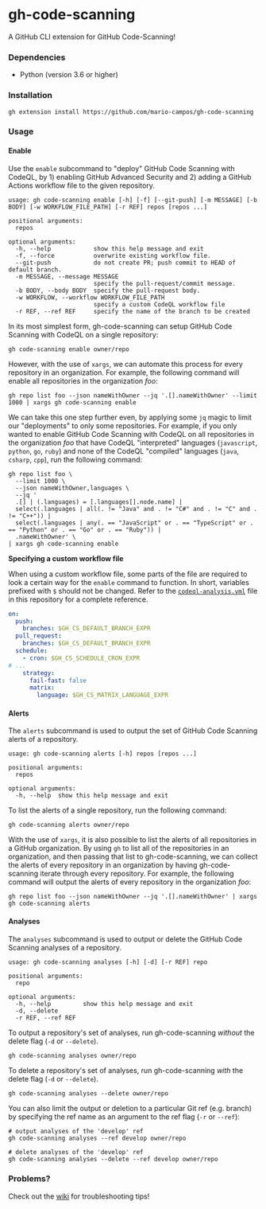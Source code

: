 # gh-code-scanning

A GitHub CLI extension for GitHub Code-Scanning!

### Dependencies

- Python (version 3.6 or higher)

### Installation

```shell
gh extension install https://github.com/mario-campos/gh-code-scanning
```

### Usage

#### Enable

Use the `enable` subcommand to "deploy" GitHub Code Scanning with CodeQL, by 1) enabling GitHub Advanced Security and 2) adding a GitHub Actions workflow file to the given repository.

```
usage: gh code-scanning enable [-h] [-f] [--git-push] [-m MESSAGE] [-b BODY] [-w WORKFLOW_FILE_PATH] [-r REF] repos [repos ...]

positional arguments:
  repos

optional arguments:
  -h, --help            show this help message and exit
  -f, --force           overwrite existing workflow file.
  --git-push            do not create PR; push commit to HEAD of default branch.
  -m MESSAGE, --message MESSAGE
                        specify the pull-request/commit message.
  -b BODY, --body BODY  specify the pull-request body.
  -w WORKFLOW, --workflow WORKFLOW_FILE_PATH
                        specify a custom CodeQL workflow file
  -r REF, --ref REF     specify the name of the branch to be created
```

In its most simplest form, gh-code-scanning can setup GitHub Code Scanning with CodeQL on a single repository:

```shell
gh code-scanning enable owner/repo
```

However, with the use of `xargs`, we can automate this process for every repository in an organization. For example, the following command will enable all repositories in the organization _foo_:

```shell
gh repo list foo --json nameWithOwner --jq '.[].nameWithOwner' --limit 1000 | xargs gh code-scanning enable
```

We can take this one step further even, by applying some `jq` magic to limit our "deployments" to only some repositories. For example, if you only wanted to enable GitHub Code Scanning with CodeQL on all repositories in the organization _foo_ that have CodeQL "interpreted" languages (`javascript`, `python`, `go`, `ruby`) and none of the CodeQL "compiled" languages (`java`, `csharp`, `cpp`), run the following command:

```shell
gh repo list foo \
  --limit 1000 \
  --json nameWithOwner,languages \
  --jq '
  .[] | (.languages) = [.languages[].node.name] |
  select(.languages | all(. != "Java" and . != "C#" and . != "C" and . != "C++")) |
  select(.languages | any(. == "JavaScript" or . == "TypeScript" or . == "Python" or . == "Go" or . == "Ruby")) |
  .nameWithOwner' \
| xargs gh code-scanning enable
```

**Specifying a custom workflow file**

When using a custom workflow file, some parts of the file are required to look a certain way for the `enable` command to function. In short, variables prefixed with `$` should not be changed. Refer to the [`codeql-analysis.yml`](./codeql-analysis.yml) file in this repository for a complete reference. 

```yml
on:
  push:
    branches: $GH_CS_DEFAULT_BRANCH_EXPR
  pull_request:
    branches: $GH_CS_DEFAULT_BRANCH_EXPR
  schedule:
    - cron: $GH_CS_SCHEDULE_CRON_EXPR
# ...
    strategy:
      fail-fast: false
      matrix:
        language: $GH_CS_MATRIX_LANGUAGE_EXPR
```

#### Alerts

The `alerts` subcommand is used to output the set of GitHub Code Scanning alerts of a repository.

```
usage: gh code-scanning alerts [-h] repos [repos ...]

positional arguments:
  repos

optional arguments:
  -h, --help  show this help message and exit
```

To list the alerts of a single repository, run the following command:

```shell
gh code-scanning alerts owner/repo
```

With the use of `xargs`, it is also possible to list the alerts of all repositories in a GitHub organization. By using `gh` to list all of the repositories in an organization, and then passing that list to gh-code-scanning, we can collect the alerts of every repository in an organization by having gh-code-scanning iterate through every repository. For example, the following command will output the alerts of every repository in the organization _foo_:

```shell
gh repo list foo --json nameWithOwner --jq '.[].nameWithOwner' | xargs gh code-scanning alerts
```

#### Analyses

The `analyses` subcommand is used to output or delete the GitHub Code Scanning analyses of a repository.

```
usage: gh code-scanning analyses [-h] [-d] [-r REF] repo

positional arguments:
  repo

optional arguments:
  -h, --help         show this help message and exit
  -d, --delete
  -r REF, --ref REF
```

To output a repository's set of analyses, run gh-code-scanning _without_ the delete flag (`-d` or `--delete`).

```shell
gh code-scanning analyses owner/repo
```

To delete a repository's set of analyses, run gh-code-scanning _with_ the delete flag (`-d` or `--delete`).

```shell
gh code-scanning analyses --delete owner/repo
```

You can also limit the output or deletion to a particular Git ref (e.g. branch) by specifying the ref name as an argument to the ref flag (`-r` or `--ref`):

```shell
# output analyses of the 'develop' ref
gh code-scanning analyses --ref develop owner/repo

# delete analyses of the 'develop' ref
gh code-scanning analyses --delete --ref develop owner/repo
```

### Problems?

Check out the [wiki](https://github.com/mario-campos/gh-code-scanning/wiki) for troubleshooting tips!
